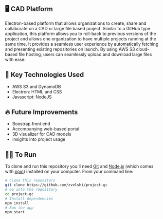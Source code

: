 ## 🖥️ CAD Platform 

Electron-based platform that allows organizations to create, share and collaborate on a CAD or large file based project. Similar to a GitHub type application, this platform allows you to roll-back to previous versions of the project and allows one organization to have multiple projects running at the same time. It provides a seamless user experience by automatically fetching and presenting existing repositories on launch. By using AWS S3 cloud-based file hosting, users can seamlessly upload and download large files with ease.

## 🔨 Key Technologies Used
* AWS S3 and DynamoDB
* Electron: HTML and CSS
* Javascript: NodeJS

## 🔥 Future Improvements
* Boostrap front end
* Accompanying web-based portal
* 3D visualizer for CAD models
* Insights into project usage

## 🏃‍♂️ To Run
To clone and run this repository you'll need [Git](https://git-scm.com) and [Node.js](https://nodejs.org/en/download/) (which comes with [npm](http://npmjs.com)) installed on your computer. From your command line:

```bash
# Clone this repository
git clone https://github.com/zvelshi/project-gc
# Go into the repository
cd project-gc
# Install dependencies
npm install
# Run the app
npm start
```

